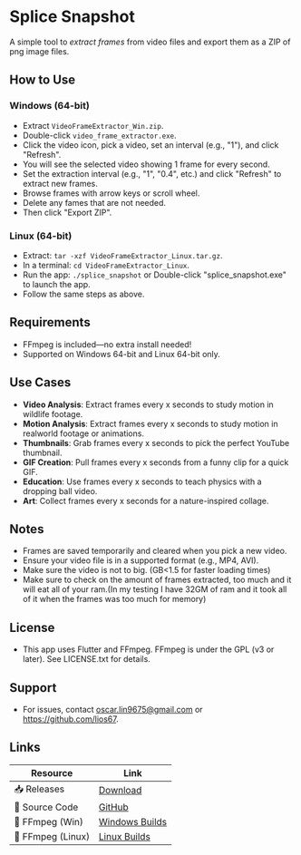 # Splice Snapshot

A simple tool to *extract frames* from video files and export them as a ZIP of png image files.

## How to Use

### Windows (64-bit)
- Extract `VideoFrameExtractor_Win.zip`.
- Double-click `video_frame_extractor.exe`.
- Click the video icon, pick a video, set an interval (e.g., "1"), and click "Refresh".
- You will see the selected video showing 1 frame for every second.
- Set the extraction interval (e.g., "1", "0.4", etc.) and click "Refresh" to extract new frames.
- Browse frames with arrow keys or scroll wheel.
- Delete any fames that are not needed.
- Then click "Export ZIP".

### Linux (64-bit)
- Extract: `tar -xzf VideoFrameExtractor_Linux.tar.gz`.
- In a terminal: `cd VideoFrameExtractor_Linux`.
- Run the app: `./splice_snapshot` or Double-click "splice_snapshot.exe" to launch the app.
- Follow the same steps as above.

## Requirements
- FFmpeg is included—no extra install needed!
- Supported on Windows 64-bit and Linux 64-bit only.

## Use Cases
- **Video Analysis**: Extract frames every x seconds to study motion in wildlife footage.
- **Motion Analysis**: Extract frames every x seconds to study motion in realworld footage or animations.
- **Thumbnails**: Grab frames every x seconds to pick the perfect YouTube thumbnail.
- **GIF Creation**: Pull frames every x seconds from a funny clip for a quick GIF.
- **Education**: Use frames every x seconds to teach physics with a dropping ball video.
- **Art**: Collect frames every x seconds for a nature-inspired collage.

## Notes
- Frames are saved temporarily and cleared when you pick a new video.
- Ensure your video file is in a supported format (e.g., MP4, AVI).
- Make sure the video is not to big. (GB<1.5 for faster loading times)
- Make sure to check on the amount of frames extracted, too much and it will eat all of your ram.(In my testing I have 32GM of ram and it took all of it when the frames was too much for memory)

## License
- This app uses Flutter and FFmpeg. FFmpeg is under the GPL (v3 or later). See LICENSE.txt for details.

## Support
- For issues, contact oscar.lin9675@gmail.com or https://github.com/lios67.

## Links
| Resource          | Link                                                                 |
|-------------------|----------------------------------------------------------------------|
| 📥 Releases       | [Download](https://github.com/lios67/splice_snapshot/releases/tag/v1.0.0) |
| 📜 Source Code    | [GitHub](https://github.com/lios67/splice_snapshot)    |
| 🎥 FFmpeg (Win)   | [Windows Builds](https://www.gyan.dev/ffmpeg/builds/)               |
| 🎥 FFmpeg (Linux) | [Linux Builds](https://johnvansickle.com/ffmpeg/)

